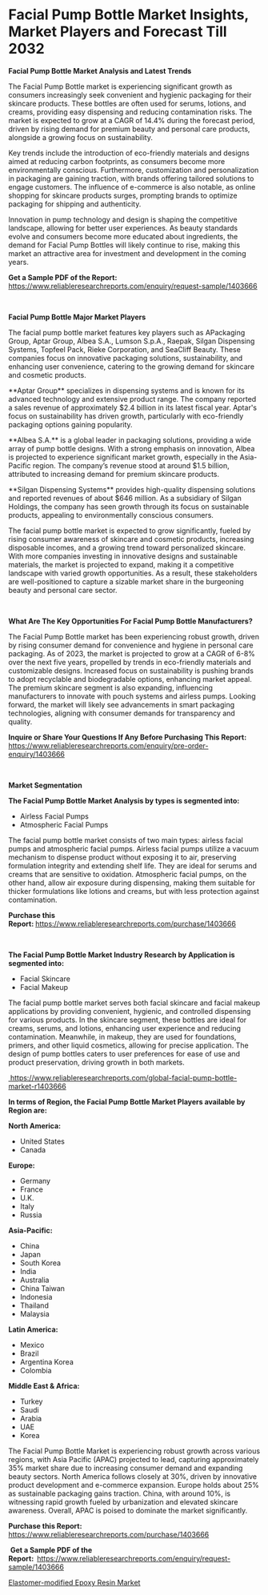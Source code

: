 <p><h1>Facial Pump Bottle Market Insights, Market Players and Forecast Till 2032</h1></p><p><strong>Facial Pump Bottle Market Analysis and Latest Trends</strong></p>
<p><p>The Facial Pump Bottle market is experiencing significant growth as consumers increasingly seek convenient and hygienic packaging for their skincare products. These bottles are often used for serums, lotions, and creams, providing easy dispensing and reducing contamination risks. The market is expected to grow at a CAGR of 14.4% during the forecast period, driven by rising demand for premium beauty and personal care products, alongside a growing focus on sustainability.</p><p>Key trends include the introduction of eco-friendly materials and designs aimed at reducing carbon footprints, as consumers become more environmentally conscious. Furthermore, customization and personalization in packaging are gaining traction, with brands offering tailored solutions to engage customers. The influence of e-commerce is also notable, as online shopping for skincare products surges, prompting brands to optimize packaging for shipping and authenticity.</p><p>Innovation in pump technology and design is shaping the competitive landscape, allowing for better user experiences. As beauty standards evolve and consumers become more educated about ingredients, the demand for Facial Pump Bottles will likely continue to rise, making this market an attractive area for investment and development in the coming years.</p></p>
<p><strong>Get a Sample PDF of the Report:&nbsp;</strong> <a href="https://www.reliableresearchreports.com/enquiry/request-sample/1403666?utm_campaign=2629&utm_medium=2&utm_source=Github&utm_content=ia&utm_term=28032025&utm_id=facial-pump-bottle">https://www.reliableresearchreports.com/enquiry/request-sample/1403666</a></p>
<p>&nbsp;</p>
<p><strong>Facial Pump Bottle Major Market Players</strong></p>
<p><p>The facial pump bottle market features key players such as APackaging Group, Aptar Group, Albea S.A., Lumson S.p.A., Raepak, Silgan Dispensing Systems, Topfeel Pack, Rieke Corporation, and SeaCliff Beauty. These companies focus on innovative packaging solutions, sustainability, and enhancing user convenience, catering to the growing demand for skincare and cosmetic products.</p><p>**Aptar Group** specializes in dispensing systems and is known for its advanced technology and extensive product range. The company reported a sales revenue of approximately $2.4 billion in its latest fiscal year. Aptar's focus on sustainability has driven growth, particularly with eco-friendly packaging options gaining popularity.</p><p>**Albea S.A.** is a global leader in packaging solutions, providing a wide array of pump bottle designs. With a strong emphasis on innovation, Albea is projected to experience significant market growth, especially in the Asia-Pacific region. The company’s revenue stood at around $1.5 billion, attributed to increasing demand for premium skincare products.</p><p>**Silgan Dispensing Systems** provides high-quality dispensing solutions and reported revenues of about $646 million. As a subsidiary of Silgan Holdings, the company has seen growth through its focus on sustainable products, appealing to environmentally conscious consumers.</p><p>The facial pump bottle market is expected to grow significantly, fueled by rising consumer awareness of skincare and cosmetic products, increasing disposable incomes, and a growing trend toward personalized skincare. With more companies investing in innovative designs and sustainable materials, the market is projected to expand, making it a competitive landscape with varied growth opportunities. As a result, these stakeholders are well-positioned to capture a sizable market share in the burgeoning beauty and personal care sector.</p></p>
<p>&nbsp;</p>
<p><strong>What Are The Key Opportunities For Facial Pump Bottle Manufacturers?</strong></p>
<p><p>The Facial Pump Bottle market has been experiencing robust growth, driven by rising consumer demand for convenience and hygiene in personal care packaging. As of 2023, the market is projected to grow at a CAGR of 6-8% over the next five years, propelled by trends in eco-friendly materials and customizable designs. Increased focus on sustainability is pushing brands to adopt recyclable and biodegradable options, enhancing market appeal. The premium skincare segment is also expanding, influencing manufacturers to innovate with pouch systems and airless pumps. Looking forward, the market will likely see advancements in smart packaging technologies, aligning with consumer demands for transparency and quality.</p></p>
<p><strong>Inquire or Share Your Questions If Any Before Purchasing This Report:</strong> <a href="https://www.reliableresearchreports.com/enquiry/pre-order-enquiry/1403666?utm_campaign=2629&utm_medium=2&utm_source=Github&utm_content=ia&utm_term=28032025&utm_id=facial-pump-bottle">https://www.reliableresearchreports.com/enquiry/pre-order-enquiry/1403666</a></p>
<p>&nbsp;</p>
<p><strong>Market Segmentation</strong></p>
<p><strong>The Facial Pump Bottle Market Analysis by types is segmented into:</strong></p>
<p><ul><li>Airless Facial Pumps</li><li>Atmospheric Facial Pumps</li></ul></p>
<p><p>The facial pump bottle market consists of two main types: airless facial pumps and atmospheric facial pumps. Airless facial pumps utilize a vacuum mechanism to dispense product without exposing it to air, preserving formulation integrity and extending shelf life. They are ideal for serums and creams that are sensitive to oxidation. Atmospheric facial pumps, on the other hand, allow air exposure during dispensing, making them suitable for thicker formulations like lotions and creams, but with less protection against contamination.</p></p>
<p><strong>Purchase this Report:&nbsp;</strong><a href="https://www.reliableresearchreports.com/purchase/1403666?utm_campaign=2629&utm_medium=2&utm_source=Github&utm_content=ia&utm_term=28032025&utm_id=facial-pump-bottle">https://www.reliableresearchreports.com/purchase/1403666</a></p>
<p>&nbsp;</p>
<p><strong>The Facial Pump Bottle Market Industry Research by Application is segmented into:</strong></p>
<p><ul><li>Facial Skincare</li><li>Facial Makeup</li></ul></p>
<p><p>The facial pump bottle market serves both facial skincare and facial makeup applications by providing convenient, hygienic, and controlled dispensing for various products. In the skincare segment, these bottles are ideal for creams, serums, and lotions, enhancing user experience and reducing contamination. Meanwhile, in makeup, they are used for foundations, primers, and other liquid cosmetics, allowing for precise application. The design of pump bottles caters to user preferences for ease of use and product preservation, driving growth in both markets.</p></p>
<p><a href="https://www.reliableresearchreports.com/global-facial-pump-bottle-market-r1403666?utm_campaign=2629&utm_medium=2&utm_source=Github&utm_content=ia&utm_term=28032025&utm_id=facial-pump-bottle">&nbsp;https://www.reliableresearchreports.com/global-facial-pump-bottle-market-r1403666</a></p>
<p><strong>In terms of Region, the Facial Pump Bottle Market Players available by Region are:</strong></p>
<p>
    <p> <strong> North America: </strong>
        <ul>
            <li>United States</li>
            <li>Canada</li>
        </ul>
        </p> 
    <p> <strong> Europe: </strong>
        <ul>
            <li>Germany</li>
            <li>France</li>
            <li>U.K.</li>
            <li>Italy</li>
            <li>Russia</li>
        </ul>
        </p> 
    <p> <strong> Asia-Pacific: </strong>
        <ul>
            <li>China</li>
            <li>Japan</li>
            <li>South Korea</li>
            <li>India</li>
            <li>Australia</li>
            <li>China Taiwan</li>
            <li>Indonesia</li>
            <li>Thailand</li>
            <li>Malaysia</li>
        </ul>
        </p> 
    <p> <strong> Latin America: </strong>
        <ul>
            <li>Mexico</li>
            <li>Brazil</li>
            <li>Argentina Korea</li>
            <li>Colombia</li>
        </ul>
        </p> 
    <p> <strong> Middle East & Africa: </strong>
        <ul>
            <li>Turkey</li>
            <li>Saudi</li>
            <li>Arabia</li>
            <li>UAE</li>
            <li>Korea</li>
        </ul>
    </p>
    </p>
<p><p>The Facial Pump Bottle Market is experiencing robust growth across various regions, with Asia Pacific (APAC) projected to lead, capturing approximately 35% market share due to increasing consumer demand and expanding beauty sectors. North America follows closely at 30%, driven by innovative product development and e-commerce expansion. Europe holds about 25% as sustainable packaging gains traction. China, with around 10%, is witnessing rapid growth fueled by urbanization and elevated skincare awareness. Overall, APAC is poised to dominate the market significantly.</p></p>
<p><strong>Purchase this Report: </strong><a href="https://www.reliableresearchreports.com/purchase/1403666?utm_campaign=2629&utm_medium=2&utm_source=Github&utm_content=ia&utm_term=28032025&utm_id=facial-pump-bottle">https://www.reliableresearchreports.com/purchase/1403666</a></p>
<p>&nbsp;<strong>Get a Sample PDF of the Report:&nbsp;&nbsp;</strong><a href="https://www.reliableresearchreports.com/enquiry/request-sample/1403666?utm_campaign=2629&utm_medium=2&utm_source=Github&utm_content=ia&utm_term=28032025&utm_id=facial-pump-bottle">https://www.reliableresearchreports.com/enquiry/request-sample/1403666</a></p>
<p><strong></strong></p>
<p><p><a href="https://github.com/ulyssacrayne00231/Market-Research-Report-List-1/blob/main/elastomer-modified-epoxy-resin-market.md?utm_campaign=2629&utm_medium=2&utm_source=Github&utm_content=ia&utm_term=28032025&utm_id=facial-pump-bottle">Elastomer-modified Epoxy Resin Market</a></p></p>